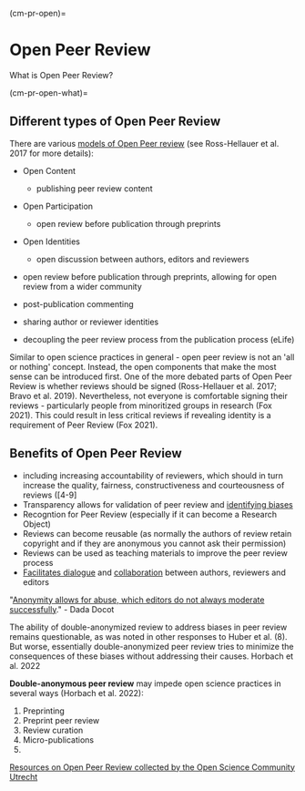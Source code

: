 (cm-pr-open)=
# Open Peer Review

What is Open Peer Review? 


(cm-pr-open-what)=
## Different types of Open Peer Review

There are various [models of Open Peer review](https://plos.org/resource/open-peer-review/) (see Ross-Hellauer et al. 2017 for more details):

- Open Content
  - publishing peer review content
- Open Participation
  - open review before publication through preprints
- Open Identities
  - open discussion between authors, editors and reviewers

- open review before publication through preprints, allowing for open review from a wider community
- post-publication commenting
- sharing author or reviewer identities
- decoupling the peer review process from the publication process (eLife)

Similar to open science practices in general - open peer review is not an 'all or nothing' concept. 
Instead, the open components that make the most sense can be introduced first.
One of the more debated parts of Open Peer Review is whether reviews should be signed (Ross-Hellauer et al. 2017; Bravo et al. 2019).
Nevertheless, not everyone is comfortable signing their reviews - particularly people from minoritized groups in research (Fox 2021). 
This could result in less critical reviews if revealing identity is a requirement of Peer Review (Fox 2021). 

## Benefits of Open Peer Review

- including increasing accountability of reviewers, which should in turn increase the quality, fairness, constructiveness and courteousness of reviews ([4-9]
- Transparency allows for validation of peer review and [identifying biases](https://twitter.com/giladfeldman/status/1568391773353037824)
- Recogntion for Peer Review (especially if it can become a Research Object)
- Reviews can become reusable (as normally the authors of review retain copyright and if they are anonymous you cannot ask their permission)
- Reviews can be used as teaching materials to improve the peer review process
- [Facilitates dialogue](https://polarjournal.org/2022/06/13/__trashed-2/) and [collaboration](https://allegralaboratory.net/who-cares-peer-review-at-allegra/) between authors, reviewers and editors 

"[Anonymity allows for abuse, which editors do not always moderate successfully](https://polarjournal.org/2022/06/13/dispirited-away-the-peer-review-process/)." - Dada Docot

The ability of double-anonymized review to address biases in peer review remains questionable, as was noted in other responses to Huber et al. (8). But worse, essentially double-anonymized peer review tries to minimize the consequences of these biases without addressing their causes. Horbach et al. 2022

**Double-anonymous peer review** may impede open science practices in several ways (Horbach et al. 2022): 
1. Preprinting
2. Preprint peer review
3. Review curation
4. Micro-publications
5. 

[Resources on Open Peer Review collected by the Open Science Community Utrecht](https://openscience-utrecht.com/peer-review/)




